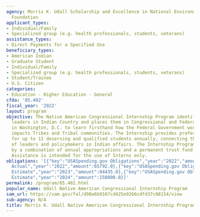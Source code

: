 ```yaml
---
agency: Morris K. Udall Scholarship and Excellence in National Environmental Policy
  Foundation
applicant_types:
- Individual/Family
- Specialized group (e.g. health professionals, students, veterans)
assistance_types:
- Direct Payments for a Specified Use
beneficiary_types:
- American Indian
- Graduate Student
- Individual/Family
- Specialized group (e.g. health professionals, students, veterans)
- Student/Trainee
- U.S. Citizen
categories:
- Education - Higher Education - General
cfda: '85.402'
fiscal_year: '2022'
layout: program
objective: The Native American Congressional Internship Program identifies future
  leaders in Indian Country and places them in Congressional and Federal agency offices
  in Washington, D.C. to learn firsthand how the Federal Government works with  and
  impacts Tribes and Tribal communities. The Internship provides professional development
  for up to 12 deserving and qualified students annually, connecting them to a network
  of leaders and policymakers in Indian affairs. The Internship Program is funded
  by a combination of annual appropriations and a permanent trust fund endowment.
  Assistance is intended for the use of Interns only.
obligations: '[{"key":"USASpending.gov Obligations","year":"2022","amount":0.0},{"key":"SAM.gov
  Actual","year":"2022","amount":65792.0},{"key":"USASpending.gov Obligations","year":"2023","amount":0.0},{"key":"SAM.gov
  Estimate","year":"2023","amount":84435.0},{"key":"USASpending.gov Obligations","year":"2024","amount":0.0},{"key":"SAM.gov
  Estimate","year":"2024","amount":150000.0}]'
permalink: /program/85.402.html
popular_name: Udall Native American Congressional Internship Program
sam_url: https://sam.gov/fal/d90a6b9167cd425e9266cdfd37c08154/view
sub-agency: N/A
title: Morris K. Udall Native American Congressional Internship Program
---
```

